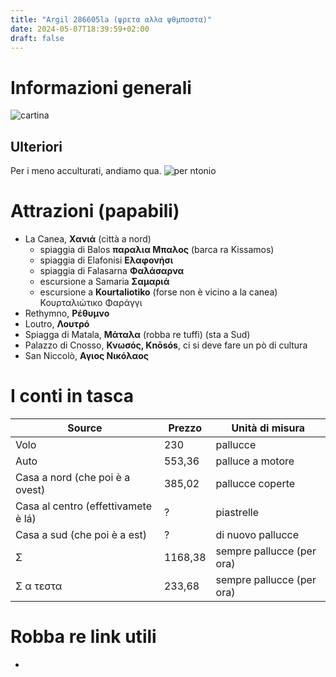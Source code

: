 ```yaml
---
title: "Argil 286605la (ψρετα αλλα ψθμποστα)"
date: 2024-05-07T18:39:59+02:00
draft: false
---
```

	
# Informazioni generali
![cartina](/images/creta_cartina.jpg)
## Ulteriori
Per i meno acculturati, andiamo qua.
![per ntonio](/images/creta_a_ro_sta.jpg)
# Attrazioni (papabili)
- La Canea, **Χανιά** (città a nord)
  - spiaggia di Balos **παραλια Μπαλος** (barca ra Kissamos)
  - spiaggia di Elafonisi **Ελαφονήσι**
  - spiaggia di Falasarna **Φαλάσαρνα**
  - escursione a Samaria **Σαμαριά**
  - escursione a **Kourtaliotiko** (forse non è vicino a la canea) Κουρταλιώτικο Φαράγγι
- Rethymno, **Ρέθυμνο**
- Loutro, **Λουτρό**
- Spiagga di Matala, **Μάταλα** (robba re tuffi) (sta a Sud) 
- Palazzo di Cnosso, **Κνωσός, Knōsós**, ci si deve fare un pò di cultura
- San Niccolò, **Αγιος Νικόλαος**

# I conti in tasca
| Source                               | Prezzo  | Unità di misura           |
|--------------------------------------|---------|---------------------------|
| Volo                                 | 230     | pallucce                  |
| Auto                                 | 553,36  | palluce a motore          |
| Casa a nord (che poi è a ovest)      | 385,02  | pallucce coperte          |
| Casa al centro  (effettivamete è lá) | ?       | piastrelle                |
| Casa a sud  (che poi è a est)        | ?       | di nuovo  pallucce        |
| Σ                                    | 1168,38 | sempre pallucce (per ora) |
| Σ α τεστα                            | 233,68 | sempre pallucce (per ora) |
	

# Robba re link utili
- []()
